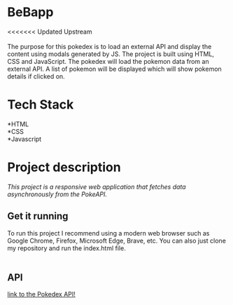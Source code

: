 # BeBapp
<<<<<<< Updated Upstream<br><br>
The purpose for this pokedex is to load an external API and display the content using modals generated by JS.
 The project is built using HTML, CSS and JavaScript. The pokedex will load the pokemon data from an external API. A list of pokemon will be displayed which will show pokemon details if clicked on.

# Tech Stack
*HTML <br>
*CSS <br>
*Javascript

# Project description
*This project is a responsive web application that fetches data asynchronously from the PokeAPI.*

## Get it running <br>
To run this project I recommend using a modern web browser such as Google Chrome, Firefox, Microsoft Edge, Brave, etc. You can also just clone my repository and run the index.html file. <br><br>
## API<br>
[link to the Pokedex API!](https://pokeapi.co/)
